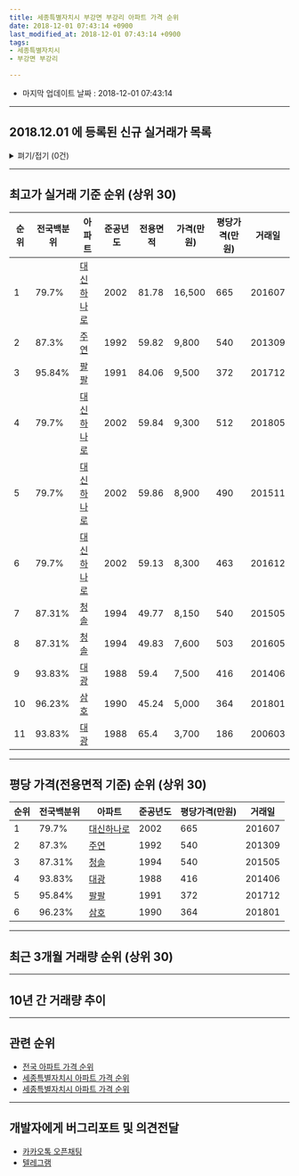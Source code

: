 ```yaml
---
title: 세종특별자치시 부강면 부강리 아파트 가격 순위
date: 2018-12-01 07:43:14 +0900
last_modified_at: 2018-12-01 07:43:14 +0900
tags:
- 세종특별자치시
- 부강면 부강리

---
```


* 마지막 업데이트 날짜 : 2018-12-01 07:43:14

---

## 2018.12.01 에 등록된 신규 실거래가 목록

<details>
<summary>펴기/접기 (0건)</summary>
<div markdown="1">

|아파트|전국백분위|준공년도|전용면적|가격(만원)|평당가격(만원)|거래일|
|---|---|---|---|---|---|---|
|없음|||||||


</div>
</details>

---

## 최고가 실거래 기준 순위 (상위 30)


|순위|전국백분위|아파트|준공년도|전용면적|가격(만원)|평당가격(만원)|거래일|
|---|---|---|---|---|---|---|---|
|1|79.7%|[대신하나로](https://search.naver.com/search.naver?query=%EC%84%B8%EC%A2%85%ED%8A%B9%EB%B3%84%EC%9E%90%EC%B9%98%EC%8B%9C+%EB%B6%80%EA%B0%95%EB%A9%B4+%EB%B6%80%EA%B0%95%EB%A6%AC+%EB%8C%80%EC%8B%A0%ED%95%98%EB%82%98%EB%A1%9C)|2002|81.78|16,500|665|201607|
|2|87.3%|[주연](https://search.naver.com/search.naver?query=%EC%84%B8%EC%A2%85%ED%8A%B9%EB%B3%84%EC%9E%90%EC%B9%98%EC%8B%9C+%EB%B6%80%EA%B0%95%EB%A9%B4+%EB%B6%80%EA%B0%95%EB%A6%AC+%EC%A3%BC%EC%97%B0)|1992|59.82|9,800|540|201309|
|3|95.84%|[팔팔](https://search.naver.com/search.naver?query=%EC%84%B8%EC%A2%85%ED%8A%B9%EB%B3%84%EC%9E%90%EC%B9%98%EC%8B%9C+%EB%B6%80%EA%B0%95%EB%A9%B4+%EB%B6%80%EA%B0%95%EB%A6%AC+%ED%8C%94%ED%8C%94)|1991|84.06|9,500|372|201712|
|4|79.7%|[대신하나로](https://search.naver.com/search.naver?query=%EC%84%B8%EC%A2%85%ED%8A%B9%EB%B3%84%EC%9E%90%EC%B9%98%EC%8B%9C+%EB%B6%80%EA%B0%95%EB%A9%B4+%EB%B6%80%EA%B0%95%EB%A6%AC+%EB%8C%80%EC%8B%A0%ED%95%98%EB%82%98%EB%A1%9C)|2002|59.84|9,300|512|201805|
|5|79.7%|[대신하나로](https://search.naver.com/search.naver?query=%EC%84%B8%EC%A2%85%ED%8A%B9%EB%B3%84%EC%9E%90%EC%B9%98%EC%8B%9C+%EB%B6%80%EA%B0%95%EB%A9%B4+%EB%B6%80%EA%B0%95%EB%A6%AC+%EB%8C%80%EC%8B%A0%ED%95%98%EB%82%98%EB%A1%9C)|2002|59.86|8,900|490|201511|
|6|79.7%|[대신하나로](https://search.naver.com/search.naver?query=%EC%84%B8%EC%A2%85%ED%8A%B9%EB%B3%84%EC%9E%90%EC%B9%98%EC%8B%9C+%EB%B6%80%EA%B0%95%EB%A9%B4+%EB%B6%80%EA%B0%95%EB%A6%AC+%EB%8C%80%EC%8B%A0%ED%95%98%EB%82%98%EB%A1%9C)|2002|59.13|8,300|463|201612|
|7|87.31%|[청솔](https://search.naver.com/search.naver?query=%EC%84%B8%EC%A2%85%ED%8A%B9%EB%B3%84%EC%9E%90%EC%B9%98%EC%8B%9C+%EB%B6%80%EA%B0%95%EB%A9%B4+%EB%B6%80%EA%B0%95%EB%A6%AC+%EC%B2%AD%EC%86%94)|1994|49.77|8,150|540|201505|
|8|87.31%|[청솔](https://search.naver.com/search.naver?query=%EC%84%B8%EC%A2%85%ED%8A%B9%EB%B3%84%EC%9E%90%EC%B9%98%EC%8B%9C+%EB%B6%80%EA%B0%95%EB%A9%B4+%EB%B6%80%EA%B0%95%EB%A6%AC+%EC%B2%AD%EC%86%94)|1994|49.83|7,600|503|201605|
|9|93.83%|[대광](https://search.naver.com/search.naver?query=%EC%84%B8%EC%A2%85%ED%8A%B9%EB%B3%84%EC%9E%90%EC%B9%98%EC%8B%9C+%EB%B6%80%EA%B0%95%EB%A9%B4+%EB%B6%80%EA%B0%95%EB%A6%AC+%EB%8C%80%EA%B4%91)|1988|59.4|7,500|416|201406|
|10|96.23%|[삼호](https://search.naver.com/search.naver?query=%EC%84%B8%EC%A2%85%ED%8A%B9%EB%B3%84%EC%9E%90%EC%B9%98%EC%8B%9C+%EB%B6%80%EA%B0%95%EB%A9%B4+%EB%B6%80%EA%B0%95%EB%A6%AC+%EC%82%BC%ED%98%B8)|1990|45.24|5,000|364|201801|
|11|93.83%|[대광](https://search.naver.com/search.naver?query=%EC%84%B8%EC%A2%85%ED%8A%B9%EB%B3%84%EC%9E%90%EC%B9%98%EC%8B%9C+%EB%B6%80%EA%B0%95%EB%A9%B4+%EB%B6%80%EA%B0%95%EB%A6%AC+%EB%8C%80%EA%B4%91)|1988|65.4|3,700|186|200603|


---

## 평당 가격(전용면적 기준) 순위 (상위 30)


|순위|전국백분위|아파트|준공년도|평당가격(만원)|거래일|
|---|---|---|---|---|---|
|1|79.7%|[대신하나로](https://search.naver.com/search.naver?query=%EC%84%B8%EC%A2%85%ED%8A%B9%EB%B3%84%EC%9E%90%EC%B9%98%EC%8B%9C+%EB%B6%80%EA%B0%95%EB%A9%B4+%EB%B6%80%EA%B0%95%EB%A6%AC+%EB%8C%80%EC%8B%A0%ED%95%98%EB%82%98%EB%A1%9C)|2002|665|201607|
|2|87.3%|[주연](https://search.naver.com/search.naver?query=%EC%84%B8%EC%A2%85%ED%8A%B9%EB%B3%84%EC%9E%90%EC%B9%98%EC%8B%9C+%EB%B6%80%EA%B0%95%EB%A9%B4+%EB%B6%80%EA%B0%95%EB%A6%AC+%EC%A3%BC%EC%97%B0)|1992|540|201309|
|3|87.31%|[청솔](https://search.naver.com/search.naver?query=%EC%84%B8%EC%A2%85%ED%8A%B9%EB%B3%84%EC%9E%90%EC%B9%98%EC%8B%9C+%EB%B6%80%EA%B0%95%EB%A9%B4+%EB%B6%80%EA%B0%95%EB%A6%AC+%EC%B2%AD%EC%86%94)|1994|540|201505|
|4|93.83%|[대광](https://search.naver.com/search.naver?query=%EC%84%B8%EC%A2%85%ED%8A%B9%EB%B3%84%EC%9E%90%EC%B9%98%EC%8B%9C+%EB%B6%80%EA%B0%95%EB%A9%B4+%EB%B6%80%EA%B0%95%EB%A6%AC+%EB%8C%80%EA%B4%91)|1988|416|201406|
|5|95.84%|[팔팔](https://search.naver.com/search.naver?query=%EC%84%B8%EC%A2%85%ED%8A%B9%EB%B3%84%EC%9E%90%EC%B9%98%EC%8B%9C+%EB%B6%80%EA%B0%95%EB%A9%B4+%EB%B6%80%EA%B0%95%EB%A6%AC+%ED%8C%94%ED%8C%94)|1991|372|201712|
|6|96.23%|[삼호](https://search.naver.com/search.naver?query=%EC%84%B8%EC%A2%85%ED%8A%B9%EB%B3%84%EC%9E%90%EC%B9%98%EC%8B%9C+%EB%B6%80%EA%B0%95%EB%A9%B4+%EB%B6%80%EA%B0%95%EB%A6%AC+%EC%82%BC%ED%98%B8)|1990|364|201801|


---

## 최근 3개월 거래량 순위 (상위 30)


<div style="width:100%;">
    <canvas id="deal_count_ranking" height="250"></canvas>
</div>


<script>
new Chart(document.getElementById("deal_count_ranking"), {
    type: 'horizontalBar',
    data: {
        labels: ['주연'],
        datasets: [{
            label: '실거래 수',
            data: [1],
            borderColor: "rgba(255, 0, 128, 1)",
            backgroundColor: "rgba(255, 0, 128, 0.5)",
            fill: false,
        }]
    },
    options: {
        responsive: true,
        title: {
            display: true,
            text: '최근 3개월 거래량 순위'
        },
        tooltips: {
            mode: 'index',
            intersect: false,
            callbacks: {
                title: function(tooltipItems, data) {
                    return "실거래 수:";
                },
                label: function(tooltipItem, data) {
                    return data.labels[tooltipItem.index] + ": " + tooltipItem.xLabel;
                }
            }
        },
        hover: {
            mode: 'nearest',
            intersect: true
        },
        scales: {
            xAxes: [{
                display: true,
                scaleLabel: {
                    display: true,
                    labelString: '실거래 수'
                },
                ticks: {
                    suggestedMin: 0,
                }
            }],
            yAxes: [{
                display: true,
                ticks: {
                    autoSkip: false,
                    callback: function(value, index, values) {
                        if (value.length > 15)
                            return value.substr(0, 13) + "...";
                        else
                            return value;
                    }
                },
                scaleLabel: {
                    display: false,
                }
            }]
        }
    }
});

</script>


---

## 10년 간 거래량 추이


<div style="width:100%;">
    <canvas id="deal_progress" height="250"></canvas>
</div>

<script>
new Chart(document.getElementById("deal_progress"), {
    type: 'line',
    data: {
        labels: ['200812','200901','200902','200903','200904','200905','200906','200907','200908','200909','200910','200911','200912','201001','201002','201003','201004','201005','201006','201007','201008','201009','201010','201011','201012','201101','201102','201103','201104','201105','201106','201107','201108','201109','201110','201111','201112','201201','201202','201203','201204','201205','201206','201207','201208','201209','201210','201211','201212','201301','201302','201303','201304','201305','201306','201307','201308','201309','201310','201311','201312','201401','201402','201403','201404','201405','201406','201407','201408','201409','201410','201411','201412','201501','201502','201503','201504','201505','201506','201507','201508','201509','201510','201511','201512','201601','201602','201603','201604','201605','201606','201607','201608','201609','201610','201611','201612','201701','201702','201703','201704','201705','201706','201707','201708','201709','201710','201711','201712','201801','201802','201803','201804','201805','201806','201807','201808','201809','201810','201811','201812'],
        datasets: [{
            label: '실거래 수',
            pointRadius: 1,
            data: [1, 0, 1, 3, 4, 7, 3, 1, 6, 1, 1, 0, 0, 5, 2, 3, 4, 1, 3, 4, 0, 6, 3, 3, 2, 3, 1, 6, 5, 6, 2, 3, 0, 7, 4, 4, 2, 2, 3, 5, 2, 0, 4, 3, 1, 1, 2, 2, 2, 1, 1, 4, 4, 2, 6, 2, 2, 3, 1, 3, 1, 3, 3, 2, 2, 0, 4, 1, 3, 4, 5, 3, 1, 2, 1, 4, 3, 2, 1, 0, 2, 2, 1, 2, 4, 0, 1, 4, 2, 3, 2, 2, 3, 1, 1, 4, 2, 4, 2, 5, 2, 1, 0, 0, 0, 2, 3, 5, 3, 2, 1, 3, 2, 7, 0, 0, 1, 1, 1, 0, 0],
            borderColor: "rgba(255, 201, 14, 1)",
            backgroundColor: "rgba(255, 201, 14, 0.5)",
            fill: true,
        }]
    },
    options: {
        responsive: true,
        title: {
            display: true,
            text: '10년간 거래량 추이'
        },
        tooltips: {
            mode: 'index',
            intersect: false,
        },
        hover: {
            mode: 'nearest',
            intersect: true
        },
        scales: {
            xAxes: [{
                display: true,
                scaleLabel: {
                    display: true,
                    labelString: '년/월'
                }
            }],
            yAxes: [{
                display: true,
                ticks: {
                    suggestedMin: 0,
                },
                scaleLabel: {
                    display: true,
                    labelString: '실거래 수'
                }
            }]
        }
    }
});

</script>


---

## 관련 순위

- [전국 아파트 가격 순위](https://inasie.github.io/apt-ranking/전국)
- [세종특별자치시 아파트 가격 순위](https://inasie.github.io/apt-ranking/세종특별자치시)
- [세종특별자치시 아파트 가격 순위](https://inasie.github.io/apt-ranking/세종특별자치시)


---

## 개발자에게 버그리포트 및 의견전달

- [카카오톡 오픈채팅](https://open.kakao.com/o/gLJUAP4)
- [텔레그램](https://t.me/inasie)

